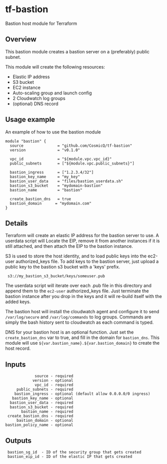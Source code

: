 # tf-bastion
Bastion host module for Terraform

## Overview
This bastion module creates a bastion server on a (preferably) public subnet.

This module will create the following resources:
* Elastic IP address
* S3 bucket
* EC2 instance
* Auto-scaling group and launch config
* 2 Cloudwatch log groups
* (optional) DNS record

## Usage example

An example of how to use the bastion module

```hcl
module "bastion" {
  source               = "github.com/CosmicQ/tf-bastion"
  version              = "v0.1.0"

  vpc_id               = "${module.vpc.vpc_id}"
  public_subnets       = ["${module.vpc.public_subnets}"]

  bastion_ingress      = ["1.2.3.4/32"]
  bastion_key_name     = "my_key"
  bastion_user_data    = "files/bastion_userdata.sh"
  bastion_s3_bucket    = "mydomain-bastion"
  bastion_name         = "bastion"

  create_bastion_dns   = true
  bastion_domain      = "mydomain.com"
}
```
## Details

Terraform will create an elastic IP address for the bastion server to use.  A userdata script will 
Locate the EIP, remove it from another instances if it is still attached, and then attach the EIP 
to the bastion instance.

S3 is used to store the host identity, and to load public keys into the ec2-user authorized_keys file. 
To add keys to the bastion server, just upload a public key to the bastion s3 bucket with a 'keys' prefix.
```
 s3://my_bastion_s3_bucket/keys/someuser.pub
```
The userdata script will iterate over each .pub file in this directory and append them to the `ec2-user` 
authorized_keys file.  Just terminate the bastion instance after you drop in the keys and it will re-build 
itself with the added keys.

The bastion host will install the cloudwatch agent and configure it to send `/var/log/secure` and 
`/var/log/commands` to log groups.  Commands are simply the bash history sent to cloudwatch as each command is 
typed.

DNS for your bastion host is an optional function.  Just set the `create_bastion_dns` var to true, and fill 
in the domain for `bastion_dns`.  This module will use `${var.bastion_name}.${var.bastion_domain}` to create 
the host record.

## Inputs
```
             source - required
            version - optional
             vpc_id - required
     public_subnets - required
    bastion_ingress - optional (default allow 0.0.0.0/0 ingress)
   bastion_key_name - optional
  bastion_user_data - required
  bastion_s3_bucket - required
       bastion_name - required
 create_bastion_dns - required
     bastion_domain - optional
bastion_policy_name - optional
```

## Outputs
```
 bastion_sg_id  - ID of the security group that gets created
 bastion_eip_id - ID of the elastic IP that gets created
```